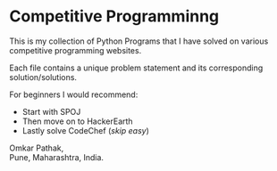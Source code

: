 # Competitive Programminng
This is my collection of Python Programs that I have solved on various competitive programming websites.<br />

Each file contains a unique problem statement and its corresponding solution/solutions.

For beginners I would recommend:
* Start with SPOJ
* Then move on to HackerEarth
* Lastly solve CodeChef (_skip easy_)

Omkar Pathak,<br />
Pune, Maharashtra, India.<br />
